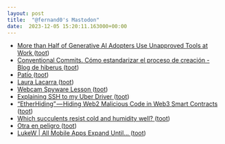 ```yaml
---
layout: post
title:  "@fernand0's Mastodon"
date:  2023-12-05 15:20:11.163000+00:00
---
```

*  [More than Half of Generative AI Adopters Use Unapproved Tools at Work ](https://www.salesforce.com/news/stories/ai-at-work-research) ([toot](https://mastodon.social/@fernand0/111528483951088888))
*  [Conventional Commits. Cómo estandarizar el proceso de creación - Blog de hiberus ](https://www.hiberus.com/crecemos-contigo/conventional-commits-como-estandarizar-el-proceso-de-creacion-de-commits-mediante-reglas-comunes) ([toot](https://mastodon.social/@fernand0/111527894968196108))
*  [Patio ](https://www.flickr.com/photos/fernand0/53339348666) ([toot](https://mastodon.social/@fernand0/111527620509589475))
*  [Laura Lacarra ](https://www.lasinnovadoras.com/innovadoras/laura-lacarra-n68) ([toot](https://mastodon.social/@fernand0/111527472624870252))
*  [Webcam Spyware Lesson  ](https://systemweakness.com/webcam-spyware-lesson-ed062c1f6fed) ([toot](https://mastodon.social/@fernand0/111527362063794258))
*  [Explaining SSH to my Uber Driver ](https://dev.to/therubberduckiee/explaining-ssh-to-my-uber-driver-38) ([toot](https://mastodon.social/@fernand0/111527124585106282))
*  [“EtherHiding” — Hiding Web2 Malicious Code in Web3 Smart Contracts  ](https://labs.guard.io/etherhiding-hiding-web2-malicious-code-in-web3-smart-contracts-65ea78efad16) ([toot](https://mastodon.social/@fernand0/111525483793123590))
*  [Which succulents resist cold and humidity well?  ](https://www.ilfioretralespine.it/en/2023/11/27/succulents-plants-cold/) ([toot](https://mastodon.social/@fernand0/111523632494199538))
*  [Otra en peligro ](https://avecesunafoto.wordpress.com/2023/12/04/otra-en-peligro) ([toot](https://mastodon.social/@fernand0/111523581487960915))
*  [LukeW \| All Mobile Apps Expand Until... ](http://www.lukew.co) ([toot](https://mastodon.social/@fernand0/111523279989382663))
